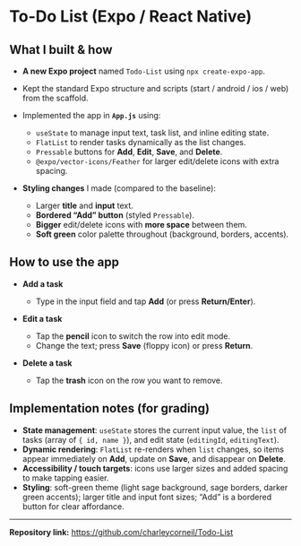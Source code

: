 # To-Do List (Expo / React Native)

## What I built & how

- **A new Expo project** named `Todo-List` using `npx create-expo-app`.
- Kept the standard Expo structure and scripts (start / android / ios / web) from the scaffold.
- Implemented the app in **`App.js`** using:

  - `useState` to manage input text, task list, and inline editing state.
  - `FlatList` to render tasks dynamically as the list changes.
  - `Pressable` buttons for **Add**, **Edit**, **Save**, and **Delete**.
  - `@expo/vector-icons/Feather` for larger edit/delete icons with extra spacing.

- **Styling changes** I made (compared to the baseline):

  - Larger **title** and **input** text.
  - **Bordered “Add” button** (styled `Pressable`).
  - **Bigger** edit/delete icons with **more space** between them.
  - **Soft green** color palette throughout (background, borders, accents).

## How to use the app

- **Add a task**

  - Type in the input field and tap **Add** (or press **Return/Enter**).

- **Edit a task**

  - Tap the **pencil** icon to switch the row into edit mode.
  - Change the text; press **Save** (floppy icon) or press **Return**.

- **Delete a task**

  - Tap the **trash** icon on the row you want to remove.

## Implementation notes (for grading)

- **State management**: `useState` stores the current input value, the `list` of tasks (array of `{ id, name }`), and edit state (`editingId`, `editingText`).
- **Dynamic rendering**: `FlatList` re-renders when `list` changes, so items appear immediately on **Add**, update on **Save**, and disappear on **Delete**.
- **Accessibility / touch targets**: icons use larger sizes and added spacing to make tapping easier.
- **Styling**: soft-green theme (light sage background, sage borders, darker green accents); larger title and input font sizes; “Add” is a bordered button for clear affordance.

---

**Repository link:** https://github.com/charleycorneil/Todo-List
